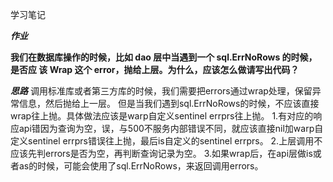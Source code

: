 学习笔记

_**作业**_

**我们在数据库操作的时候，比如 dao 层中当遇到一个 sql.ErrNoRows 的时候，是否应
该 Wrap 这个 error，抛给上层。为什么，应该怎么做请写出代码？**

_**思路**_
调用标准库或者第三方库的时候，我们需要把errors通过wrap处理，保留异常信息，然后抛给上一层。
但是当我们遇到sql.ErrNoRows的时候，不应该直接wrap往上抛。具体做法应该是warp自定义sentinel errprs往上抛。
1.有对应的响应api错因为查询为空，误，与500不服务内部错误不同，就应该直接nil加warp自定义sentinel errprs错误往上抛，最后is自定义的sentinel errprs。
2.上层调用不应该先判errors是否为空，再判断查询记录为空。
3.如果wrap后，在api层做is或者as的时候，可能会使用了sql.ErrNoRows，来返回调用errors。